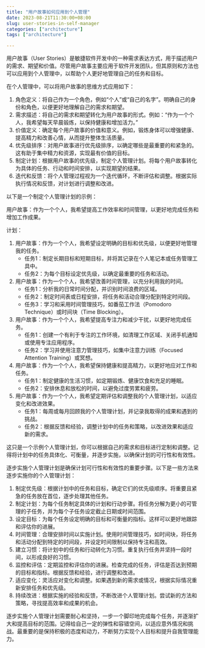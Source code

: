 ```yaml
---
title: "用户故事如何应用到个人管理"
date: 2023-08-21T11:30:00+08:00
slug: user-stories-in-self-manager
categories: ["architecture"]
tags: ["architecture"]

---
```


用户故事（User Stories）是敏捷软件开发中的一种需求表达方式，用于描述用户的需求、期望和价值。尽管用户故事主要应用于软件开发团队，但其原则和方法也可以应用到个人管理中，以帮助个人更好地管理自己的任务和目标。

在个人管理中，可以将用户故事的思维方式应用如下：

1. 角色定义：将自己作为一个角色，例如“个人”或“自己的名字”。明确自己的身份和角色，以便更好地理解自己的需求和期望。
2. 需求描述：将自己的需求和期望转化为用户故事的形式。例如：“作为一个个人，我希望每天早晨锻炼，以保持健康和增加活力。”
3. 价值定义：确定每个用户故事的价值和意义。例如，锻炼身体可以增强健康、提高精力和改善心情，从而提升整体生活质量。
4. 优先级排序：对用户故事进行优先级排序，以确定哪些是最重要的和紧急的。这有助于集中精力和资源，实现最有价值的目标。
5. 制定计划：根据用户故事的优先级，制定个人管理计划。将每个用户故事转化为具体的任务、行动和时间安排，以实现期望的结果。
6. 迭代和反馈：将个人管理过程视为一个迭代循环，不断评估和调整。根据实际执行情况和反馈，对计划进行调整和改进。



以下是一个制定个人管理计划的示例：

用户故事：作为一个个人，我希望提高工作效率和时间管理，以更好地完成任务和增加工作成果。

计划：

1. 用户故事：作为一个个人，我希望设定明确的目标和优先级，以便更好地管理我的任务。
   - 任务1：制定长期目标和短期目标，并将其记录在个人笔记本或任务管理工具中。
   - 任务2：为每个目标设定优先级，以确定最重要的任务和活动。
2. 用户故事：作为一个个人，我希望改善时间管理，以充分利用我的时间。
   - 任务1：分析我的日常时间分配，并识别时间浪费的区域。
   - 任务2：制定时间表或日程安排，将任务和活动合理分配到特定时间段。
   - 任务3：学习和采用时间管理技巧，如番茄工作法（Pomodoro Technique）或时间块（Time Blocking）。
3. 用户故事：作为一个个人，我希望提高专注力和减少干扰，以更好地完成任务。
   - 任务1：创建一个有利于专注的工作环境，如清理工作区域、关闭手机通知或使用专注应用程序。
   - 任务2：学习并使用注意力管理技巧，如集中注意力训练（Focused Attention Training）或冥想。
4. 用户故事：作为一个个人，我希望保持健康和提高精力，以更好地应对工作和任务。
   - 任务1：制定健康的生活习惯，如定期锻炼、健康饮食和充足的睡眠。
   - 任务2：安排休息和放松的时间，以避免过度劳累和疲劳。
5. 用户故事：作为一个个人，我希望定期评估和调整我的个人管理计划，以适应变化和改进效果。
   - 任务1：每周或每月回顾我的个人管理计划，并记录我取得的成果和遇到的挑战。
   - 任务2：根据反馈和经验，调整计划中的任务和策略，以改进效果和适应新的需求。

这只是一个示例个人管理计划，你可以根据自己的需求和目标进行定制和调整。记得将计划中的任务具体化、可衡量，并逐步实施，以确保计划的可行性和有效性。



逐步实施个人管理计划是确保计划可行性和有效性的重要步骤。以下是一些方法来逐步实施你的个人管理计划：

1. 制定优先级：根据计划中的任务和目标，确定它们的优先级顺序。将重要且紧急的任务放在首位，逐步处理其他任务。
2. 制定计划：为每个任务制定具体的计划和行动步骤。将任务分解为更小的可管理的子任务，并为每个子任务设定截止日期或时间范围。
3. 设定目标：为每个任务设定明确的目标和可衡量的指标。这样可以更好地跟踪和评估你的进展。
4. 时间管理：合理安排时间以实施计划。使用时间管理技巧，如时间块，将任务和活动分配到特定的时间段，并设定时间限制以保持专注和高效。
5. 建立习惯：将计划中的任务和行动转化为习惯。重复执行任务并坚持一段时间，以形成良好的习惯。
6. 监控和评估：定期监控和评估你的进展。检查完成的任务，评估是否达到预期的目标和指标。根据反馈和经验，进行调整和改进。
7. 适应变化：灵活应对变化和调整。如果遇到新的需求或情况，根据实际情况重新安排任务和优先级。
8. 持续改进：根据实施的经验和反馈，不断改进个人管理计划。尝试新的方法和策略，寻找提高效率和成果的机会。

逐步实施个人管理计划需要耐心和坚持，一步一个脚印地完成每个任务，并逐渐扩大和提高目标的范围。记得给自己一定的弹性和容错空间，以适应意外情况和挑战。最重要的是保持积极的态度和动力，不断努力实现个人目标和提升自我管理能力。